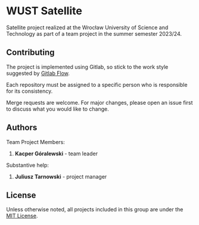 # WUST Satellite

Satellite project realized at the Wrocław University of Science and Technology as part of a team project in the summer semester 2023/24.


## Contributing

The project is implemented using Gitlab, so stick to the work style suggested by [Gitlab Flow](https://about.gitlab.com/blog/2023/07/27/gitlab-flow-duo/). 

Each repository must be assigned to a specific person who is responsible for its consistency.

Merge requests are welcome. For major changes, please open an issue first
to discuss what you would like to change.


## Authors

Team Project Members:

1. **Kacper Góralewski** - team leader

Substantive help:

1. **Juliusz Tarnowski** - project manager


## License

Unless otherwise noted, all projects included in this group are under the [MIT License](https://choosealicense.com/licenses/mit/).